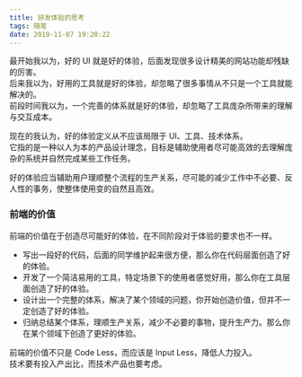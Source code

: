```yaml
---
title: 研发体验的思考
tags: 随笔
date: 2019-11-07 19:20:22
---
```


最开始我以为，好的 UI 就是好的体验，后面发现很多设计精美的网站功能却残缺的厉害。<br />后来我以为，好用的工具就是好的体验，却忽略了很多事情从不只是一个工具就能解决的。<br />前段时间我以为，一个完善的体系就是好的体验，却忽略了工具庞杂所带来的理解与交互成本。

现在的我认为，好的体验定义从不应该局限于 UI、工具、技术体系。<br />它指的是一种以人为本的产品设计理念，目标是辅助使用者尽可能高效的去理解庞杂的系统并自然完成某些工作任务。

好的体验应当辅助用户理顺整个流程的生产关系，尽可能的减少工作中不必要、反人性的事务，使整体使用变的自然且高效。

<a name="XiVPX"></a>
### 前端的价值
前端的价值在于创造尽可能好的体验，在不同阶段对于体验的要求也不一样。

- 写出一段好的代码，后面的同学维护起来很方便，那么你在代码层面创造了好的体验。
- 开发了一个简洁易用的工具，特定场景下的使用者感觉好用，那么你在工具层面创造了好的体验。
- 设计出一个完整的体系，解决了某个领域的问题，你开始创造价值，但并不一定创造了好的体验。
- 归纳总结某个体系，理顺生产关系，减少不必要的事物，提升生产力。那么你在某个领域下创造了更好的体验。

前端的价值不只是 Code Less，而应该是 Input Less，降低人力投入。<br />技术要有投入产出比，而技术产品也要考虑。
